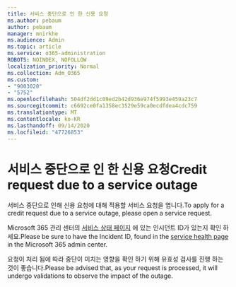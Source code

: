 ```yaml
---
title: 서비스 중단으로 인 한 신용 요청
ms.author: pebaum
author: pebaum
manager: mnirkhe
ms.audience: Admin
ms.topic: article
ms.service: o365-administration
ROBOTS: NOINDEX, NOFOLLOW
localization_priority: Normal
ms.collection: Adm_O365
ms.custom:
- "9003020"
- "5752"
ms.openlocfilehash: 504df2dd1c09ed2b42d936e974f5993e459a23c7
ms.sourcegitcommit: c6692ce0fa1358ec3529e59ca0ecdfdea4cdc759
ms.translationtype: MT
ms.contentlocale: ko-KR
ms.lasthandoff: 09/14/2020
ms.locfileid: "47726853"
---
```

# <a name="credit-request-due-to-a-service-outage"></a><span data-ttu-id="1b4b1-102">서비스 중단으로 인 한 신용 요청</span><span class="sxs-lookup"><span data-stu-id="1b4b1-102">Credit request due to a service outage</span></span>

<span data-ttu-id="1b4b1-103">서비스 중단으로 인해 신용 요청에 대해 적용할 서비스 요청을 엽니다.</span><span class="sxs-lookup"><span data-stu-id="1b4b1-103">To apply for a credit request due to a service outage, please open a service request.</span></span>

<span data-ttu-id="1b4b1-104">Microsoft 365 관리 센터의 [서비스 상태 페이지](https://docs.microsoft.com/office365/enterprise/view-service-health) 에 있는 인시던트 ID가 있는지 확인 하세요.</span><span class="sxs-lookup"><span data-stu-id="1b4b1-104">Please be sure to have the Incident ID, found in the [service health page](https://docs.microsoft.com/office365/enterprise/view-service-health) in the Microsoft 365 admin center.</span></span>

<span data-ttu-id="1b4b1-105">요청이 처리 됨에 따라 중단이 미치는 영향을 확인 하기 위해 유효성 검사를 진행 하는 것이 좋습니다.</span><span class="sxs-lookup"><span data-stu-id="1b4b1-105">Please be advised that, as your request is processed, it will undergo validations to observe the impact of the outage.</span></span>
